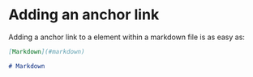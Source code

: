 # Adding an anchor link

Adding a anchor link to a element within a markdown file is as easy as:

```markdown
[Markdown](#markdown)

# Markdown
```
